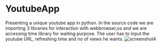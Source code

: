 # YoutubeApp
Presenting a unique youtube app in python. In the source code we are importing 3 libraries for interaction with webbrowser,os and we are accessing time library for waiting purpose. The user has to input the youtube URL, refreshing time and no of views he wants.
![screenshot4](https://cloud.githubusercontent.com/assets/18600300/17423212/c87e7c82-5ad6-11e6-8a12-c40f0ecd312f.png)
